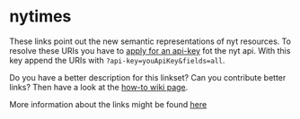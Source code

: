 
nytimes
==============
These links point out the new semantic representations of nyt resources. To resolve these URIs you have to [apply for an api-key](https://developer.nytimes.com/signup) fot the nyt api. With this key append the URIs with ```?api-key=youApiKey&fields=all```.

Do you have a better description for this linkset? Can you contribute better links?
Then have a look at the [how-to wiki page](https://github.com/dbpedia/links/wiki/How-To-Contribute-Links-to-DBpedia).

More information about the links might be found [here](https://developer.nytimes.com/semantic_api.json#/README)
